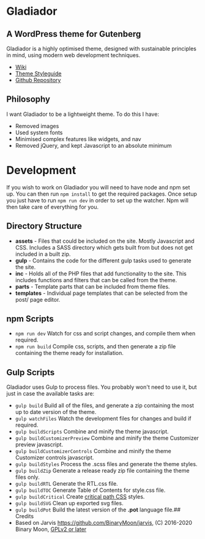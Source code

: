 # Gladiador
## A WordPress theme for Gutenberg

Gladiador is a highly optimised theme, designed with sustainable principles in mind, using modern web development techniques.

* [Wiki](https://github.com/matiasmann/gladiador/wiki)
* [Theme Styleguide](https://matiasmann.github.io/gladiador/docs/)
* [Github Repository](https://github.com/matiasmann/gladiador/)

## Philosophy

I want Gladiador to be a lightweight theme. To do this I have:

* Removed images
* Used system fonts
* Minimised complex features like widgets, and nav
* Removed jQuery, and kept Javascript to an absolute minimum



# Development

If you wish to work on Gladiador you will need to have node and npm set up. You can then run `npm install` to get the required packages. Once setup you just have to run `npm run dev` in order to set up the watcher. Npm will then take care of everything for you.

## Directory Structure

* __assets__ - Files that could be included on the site. Mostly Javascript and CSS. Includes a SASS directory which gets built from but does not get included in a built zip.
* __gulp__ - Contains the code for the different gulp tasks used to generate the site.
* __inc__ - Holds all of the PHP files that add functionality to the site. This includes functions and filters that can be called from the theme.
* __parts__ - Template parts that can be included from theme files.
* __templates__ - Individual page templates that can be selected from the post/ page editor.

## npm Scripts

* `npm run dev` Watch for css and script changes, and compile them when required.
* `npm run build` Compile css, scripts, and then generate a zip file containing the theme ready for installation.

## Gulp Scripts

Gladiador uses Gulp to process files. You probably won't need to use it, but just in case the available tasks are:

* `gulp build` Build all of the files, and generate a zip containing the most up to date version of the theme.
* `gulp watchFiles` Watch the development files for changes and build if required.
* `gulp buildScripts` Combine and minify the theme javascript.
* `gulp buildCustomizerPreview` Combine and minify the theme Customizer preview javascript.
* `gulp buildCustomizerControls` Combine and minify the theme Customizer controls javascript.
* `gulp buildStyles` Process the .scss files and generate the theme styles.
* `gulp buildZip` Generate a release ready zip file containing the theme files only.
* `gulp buildRTL` Generate the RTL.css file.
* `gulp buildTOC` Generate Table of Contents for style.css file.
* `gulp buildCritical` Create [critical path CSS](https://www.smashingmagazine.com/2015/08/understanding-critical-css/#what-is-critical-css) styles.
* `gulp buildSVG` Clean up exported svg files.
* `gulp buildPot` Build the latest version of the __.pot__ language file.## Credits
* Based on Jarvis https://github.com/BinaryMoon/jarvis, (C) 2016-2020 Binary Moon, [GPLv2 or later](https://www.gnu.org/licenses/gpl-2.0.html)